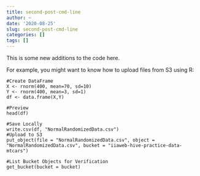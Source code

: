 ```yaml
---
title: second-post-cmd-line
author: ~
date: '2020-08-25'
slug: second-post-cmd-line
categories: []
tags: []
---
```


This is some new additions to the code here.

For example, you might want to know how to upload files from S3 using R: 

```{r}
#Create DataFrame
X <- rnorm(400, mean=70, sd=10)
Y <- rnorm(400, mean=3, sd=1)
df <- data.frame(X,Y)

#Preview
head(df)

#Save Locally
write.csv(df, "NormalRandomizedData.csv")
#Upload to S3
put_object(file = "NormalRandomizedData.csv", object = "NormalRandomizedData.csv", bucket = "iiaweb-hive-practice-data-mtcars")

#List Bucket Objects for Verification
get_bucket(bucket = bucket)
```
